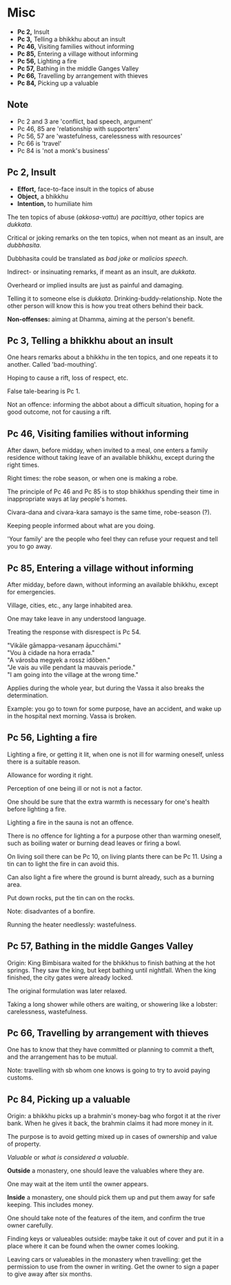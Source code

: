 # Misc

-   **Pc 2,** Insult
-   **Pc 3,** Telling a bhikkhu about an insult
-   **Pc 46,** Visiting families without informing
-   **Pc 85,** Entering a village without informing
-   **Pc 56,** Lighting a fire
-   **Pc 57,** Bathing in the middle Ganges Valley
-   **Pc 66,** Travelling by arrangement with thieves
-   **Pc 84,** Picking up a valuable


## Note

- Pc 2 and 3 are 'conflict, bad speech, argument'
- Pc 46, 85 are 'relationship with supporters'
- Pc 56, 57 are 'wastefulness, carelessness with resources'
- Pc 66 is 'travel'
- Pc 84 is 'not a monk's business'

## Pc 2, Insult

<!-- latex
\begin{multicols}{2}
-->

-   **Effort,** face-to-face insult in the topics of abuse
-   **Object,** a bhikkhu
-   **Intention,** to humiliate him

The ten topics of abuse (*akkosa-vattu*) are *pacittiya*, other topics
are *dukkata*.

Critical or joking remarks on the ten topics, when not meant as an
insult, are *dubbhasita*.

Dubbhasita could be translated as *bad joke* or *malicios speech*.

Indirect- or insinuating remarks, if meant as an insult, are *dukkata*.

Overheard or implied insults are just as painful and damaging.

Telling it to someone else is *dukkata*. Drinking-buddy-relationship. Note the
other person will know this is how you treat others behind their back.

**Non-offenses:** aiming at Dhamma, aiming at the person's benefit.

<!-- latex
\end{multicols}
-->

## Pc 3, Telling a bhikkhu about an insult

One hears remarks about a bhikkhu in the ten topics, and one repeats it
to another. Called 'bad-mouthing'.

Hoping to cause a rift, loss of respect, etc.

False tale-bearing is Pc 1.

Not an offence: informing the abbot about a difficult situation, hoping for a
good outcome, not for causing a rift.

## Pc 46, Visiting families without informing

After dawn, before midday, when invited to a meal, one enters a family
residence without taking leave of an available bhikkhu, except during
the right times.

Right times: the robe season, or when one is making a robe.

The principle of Pc 46 and Pc 85 is to stop bhikkhus spending their time
in inappropriate ways at lay people's homes.

Civara-dana and civara-kara samayo is the same time, robe-season (?).

Keeping people informed about what are you doing.

'Your family' are the people who feel they can refuse your request and tell you
to go away.

## Pc 85, Entering a village without informing

<!-- latex
\begin{multicols}{2}
-->

After midday, before dawn, without informing an available bhikkhu,
except for emergencies.

Village, cities, etc., any large inhabited area.

One may take leave in any understood language.

Treating the response with disrespect is Pc 54.

"Vikāle gāmappa-vesanaṃ āpucchāmi."\
"Vou à cidade na hora errada."\
"A városba megyek a rossz időben."\
"Je vais au ville pendant la mauvais periode."\
"I am going into the village at the wrong time."

Applies during the whole year, but during the Vassa it also breaks the
determination.

Example: you go to town for some purpose, have an accident, and wake up in the
hospital next morning. Vassa is broken.

<!-- latex
\end{multicols}
-->

## Pc 56, Lighting a fire

<!-- latex
\begin{multicols}{2}
-->

Lighting a fire, or getting it lit, when one is not ill for warming
oneself, unless there is a suitable reason.

Allowance for wording it right.

Perception of one being ill or not is not a factor.

One should be sure that the extra warmth is necessary for one's health
before lighting a fire.

Lighting a fire in the sauna is not an offence.

There is no offence for lighting a for a purpose other than warming oneself,
such as boiling water or burning dead leaves or firing a bowl.

On living soil there can be Pc 10, on living plants there can be Pc 11. Using a
tin can to light the fire in can avoid this.

Can also light a fire where the ground is burnt already, such as a burning area.

Put down rocks, put the tin can on the rocks.


Note: disadvantes of a bonfire.

Running the heater needlessly: wastefulness.

<!-- latex
\end{multicols}
-->

## Pc 57, Bathing in the middle Ganges Valley

Origin: King Bimbisara waited for the bhikkhus to finish bathing at the
hot springs. They saw the king, but kept bathing until nightfall. When
the king finished, the city gates were already locked.

The original formulation was later relaxed.

Taking a long shower while others are waiting, or showering like a lobster:
carelessness, wastefulness.

## Pc 66, Travelling by arrangement with thieves

One has to know that they have committed or planning to commit a theft,
and the arrangement has to be mutual.

Note: travelling with sb whom one knows is going to try to avoid paying
customs.

## Pc 84, Picking up a valuable

Origin: a bhikkhu picks up a brahmin's money-bag who forgot it at the
river bank. When he gives it back, the brahmin claims it had more money
in it.

The purpose is to avoid getting mixed up in cases of ownership and value
of property.

*Valuable* or *what is considered a valuable*.

**Outside** a monastery, one should leave the valuables where they are.

One may wait at the item until the owner appears.

**Inside** a monastery, one should pick them up and put them away for
safe keeping. This includes money.

One should take note of the features of the item, and confirm the true
owner carefully.

Finding keys or valueables outside: maybe take it out of cover and put it in a
place where it can be found when the owner comes looking.

Leaving cars or valueables in the monastery when travelling: get the permission
to use from the owner in writing. Get the owner to sign a paper to give away
after six months.

